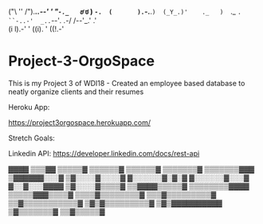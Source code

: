 
("\ '' /").___..--' ' "`-._  
 `ಠ_ ಠ  )   `-.  (       ).`-.__.`) 
  (_Y_.)'    ._   )  `._ `. ``-..-' 
     _..`--'_. .-_/  /--'_.'  .'          
   (i l).-' '    ((i). '   ((!.-'


# Project-3-OrgoSpace
This is my Project 3 of WDI18 - Created an employee based database to neatly organize clients and their resumes


Heroku App:

https://project3orgospace.herokuapp.com/

Stretch Goals:

Linkedin API:
https://developer.linkedin.com/docs/rest-api


▓▓▓▓ 
▒▒▒▓▓ 
▒▒▒▒▒▓ 
▒▒▒▒▒▒▓ 
▒▒▒▒▒▒▓ 
▒▒▒▒▒▒▒▓ 
▒▒▒▒▒▒▒▓▓▓ 
▒▓▓▓▓▓▓░░░▓ 
▒▓░░░░▓░░░░▓ 
▓░░░░░░▓░▓░▓ 
▓░░░░░░▓░░░▓ 
▓░░▓░░░▓▓▓▓ 
▒▓░░░░▓▒▒▒▒▓ 
▒▒▓▓▓▓▒▒▒▒▒▓ 
▒▒▒▒▒▒▒▒▓▓▓▓ 
▒▒▒▒▒▓▓▓▒▒▒▒▓ 
▒▒▒▒▓▒▒▒▒▒▒▒▒▓ 
▒▒▒▓▒▒▒▒▒▒▒▒▒▓ 
▒▒▓▒▒▒▒▒▒▒▒▒▒▒▓ 
▒▓▒▓▒▒▒▒▒▒▒▒▒▓ 
▒▓▒▓▓▓▓▓▓▓▓▓▓ 
▒▓▒▒▒▒▒▒▒▓ 
▒▒▓▒▒▒▒▒▓ 